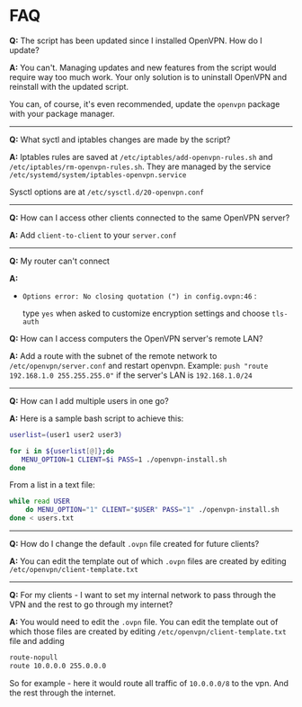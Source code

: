 # FAQ

**Q:** The script has been updated since I installed OpenVPN. How do I update?

**A:** You can't. Managing updates and new features from the script would require way too much work. Your only solution is to uninstall OpenVPN and reinstall with the updated script.

You can, of course, it's even recommended, update the `openvpn` package with your package manager.

---

**Q:** What syctl and iptables changes are made by the script?

**A:** Iptables rules are saved at `/etc/iptables/add-openvpn-rules.sh` and `/etc/iptables/rm-openvpn-rules.sh`. They are managed by the service `/etc/systemd/system/iptables-openvpn.service`

Sysctl options are at `/etc/sysctl.d/20-openvpn.conf`

---

**Q:** How can I access other clients connected to the same OpenVPN server?

**A:** Add `client-to-client` to your `server.conf`

---

**Q:** My router can't connect

**A:**

- `Options error: No closing quotation (") in config.ovpn:46` :

  type `yes` when asked to customize encryption settings and choose `tls-auth`

**Q:** How can I access computers the OpenVPN server's remote LAN?

**A:** Add a route with the subnet of the remote network to `/etc/openvpn/server.conf` and restart openvpn. Example: `push "route 192.168.1.0 255.255.255.0"` if the server's LAN is `192.168.1.0/24`

---

**Q:** How can I add multiple users in one go?

**A:** Here is a sample bash script to achieve this:

```sh
userlist=(user1 user2 user3)

for i in ${userlist[@]};do
   MENU_OPTION=1 CLIENT=$i PASS=1 ./openvpn-install.sh
done
```

From a list in a text file:

```sh
while read USER
    do MENU_OPTION="1" CLIENT="$USER" PASS="1" ./openvpn-install.sh
done < users.txt
```

---

**Q:** How do I change the default `.ovpn` file created for future clients?

**A:** You can edit the template out of which `.ovpn` files are created by editing `/etc/openvpn/client-template.txt`

---

**Q:** For my clients - I want to set my internal network to pass through the VPN and the rest to go through my internet?

**A:** You would need to edit the `.ovpn` file. You can edit the template out of which those files are created by editing `/etc/openvpn/client-template.txt` file and adding

```sh
route-nopull
route 10.0.0.0 255.0.0.0
```

So for example - here it would route all traffic of `10.0.0.0/8` to the vpn. And the rest through the internet.